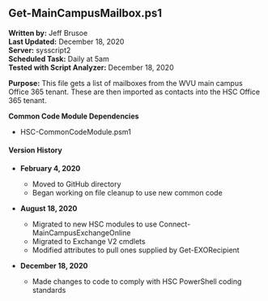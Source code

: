 ## Get-MainCampusMailbox.ps1

**Written by:** Jeff Brusoe<br>
**Last Updated:** December 18, 2020<br>
**Server:** sysscript2<br>
**Scheduled Task:** Daily at 5am<br>
**Tested with Script Analyzer:** December 18, 2020

**Purpose:** This file gets a list of mailboxes from the WVU main campus Office 365 tenant. These are then imported as contacts into the HSC Office 365 tenant.

**Common Code Module Dependencies**<br>
* HSC-CommonCodeModule.psm1

#### Version History
* **February 4, 2020**
  - Moved to GitHub directory
  - Began working on file cleanup to use new common code
  
* **August 18, 2020**
   - Migrated to new HSC modules to use Connect-MainCampusExchangeOnline
   - Migrated to Exchange V2 cmdlets
   - Modified attributes to pull ones supplied by Get-EXORecipient
   
 * **December 18, 2020**
    - Made changes to code to comply with HSC PowerShell coding standards

